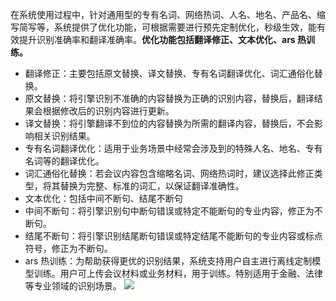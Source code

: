 在系统使用过程中，针对通用型的专有名词、网络热词、人名、地名、产品名、缩写简写等，系统提供了优化功能，可根据需要进行预先定制优化，秒级生效，能有效提升识别准确率和翻译准确率。**优化功能包括翻译修正、文本优化、ars 热训练。**

- 翻译修正：主要包括原文替换、译文替换、专有名词翻译优化、词汇通俗化替换。
 - 原文替换：将引擎识别不准确的内容替换为正确的识别内容，替换后，翻译结果会根据修改后的识别内容进行更新。
 - 译文替换：将引擎翻译不到位的内容替换为所需的翻译内容，替换后，不会影响相关识别结果。
 - 专有名词翻译优化：适用于业务场景中经常会涉及到的特殊人名、地名、专有名词等的翻译优化。
 - 词汇通俗化替换：若会议内容包含缩略名词、网络热词时，建议选择此修正类型，将其替换为完整、标准的词汇，以保证翻译准确性。
- 文本优化：包括中间不断句、结尾不断句
 - 中间不断句：将引擎识别句中断句错误或特定不能断句的专业内容，修正为不断句。
 - 结尾不断句：将引擎识别结尾断句错误或特定结尾不能断句的专业内容或标点符号，修正为不断句。
- ars 热训练：为帮助获得更优的识别结果，系统支持用户自主进行离线定制模型训练。用户可上传会议材料或业务材料，用于训练。特别适用于金融、法律等专业领域的识别场景。
![](https://main.qcloudimg.com/raw/bcba3ecdbe5fea7613439c6f171aaff0.png)
